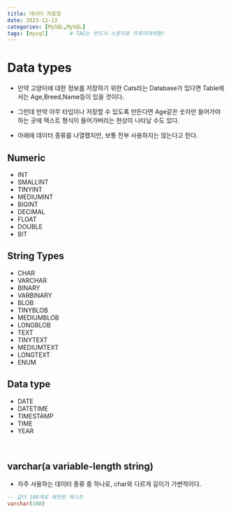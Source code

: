 ```yaml
---
title: 데이터 자료형
date: 2023-12-13
categories: [MySQL,MySQL]
tags: [mysql]		# TAG는 반드시 소문자로 이루어져야함!
---
```




# **Data types**

* 만약 고양이에 대한 정보를 저장하기 위한 Cats라는 Database가 있다면 Table에서는 Age,Breed,Name등이 있을 것이다.

* 그런데 만약 아무 타입이나 저장할 수 있도록 만든다면 Age같은 숫자만 들어가야 하는 곳에 텍스트 형식이 들어가버리는 현상이 나타날 수도 있다.

* 아래에 데이터 종류를 나열했지만, 보통 전부 사용하지는 않는다고 한다.

## Numeric

* INT
* SMALLINT
* TINYINT
* MEDIUMINT
* BIGINT
* DECIMAL
* FLOAT
* DOUBLE
* BIT

## String Types

* CHAR
* VARCHAR
* BINARY
* VARBINARY
* BLOB
* TINYBLOB
* MEDIUMBLOB
* LONGBLOB
* TEXT
* TINYTEXT
* MEDIUMTEXT
* LONGTEXT
* ENUM

## Data type

* DATE
* DATETIME
* TIMESTAMP
* TIME
* YEAR


<br>

## varchar(a variable-length string)

* 자주 사용하는 데이터 종류 중 하나로, char와 다르게 길이가 가변적이다.

```sql
-- 길이 100개로 제한된 텍스트
varchar(100)
```

